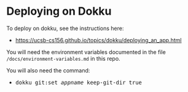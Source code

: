 
# Deploying on Dokku

To deploy on dokku, see the instructions here:

* <https://ucsb-cs156.github.io/topics/dokku/deploying_an_app.html>

You will need the environment variables documented in the file `/docs/environment-variables.md` in this repo.

You will also need the command:

* <tt>dokku git:set <i>appname</i> keep-git-dir true</tt>


